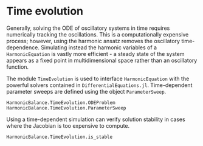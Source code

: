 # Time evolution

Generally, solving the ODE of oscillatory systems in time requires numerically tracking the oscillations. This is a computationally expensive process; however, using the harmonic ansatz removes the oscillatory time-dependence. Simulating instead the harmonic variables of a `HarmonicEquation` is vastly more efficient - a steady state of the system appears as a fixed point in multidimensional space rather than an oscillatory function.

The module `TimeEvolution` is used to interface `HarmonicEquation` with the powerful solvers contained in `DifferentialEquations.jl`. Time-dependent parameter sweeps are  defined using the object `ParameterSweep`.

```@docs
HarmonicBalance.TimeEvolution.ODEProblem
HarmonicBalance.TimeEvolution.ParameterSweep
```

Using a time-dependent simulation can verify solution stability in cases where the Jacobian is too expensive to compute.

```@docs
HarmonicBalance.TimeEvolution.is_stable
```